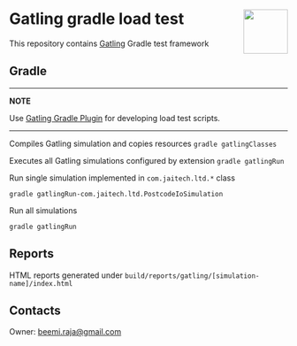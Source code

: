 # Gatling gradle load test <img align="right" src="http://gatling.io/wp-content/uploads/2017/02/Gatling-logo.png" height="80px" />

This repository contains [Gatling](https://gatling.io/) Gradle test framework

## Gradle

---
**NOTE**

Use [Gatling Gradle Plugin](https://gatling.io/docs/gatling/reference/current/extensions/gradle_plugin/) for developing load test scripts.

---


Compiles Gatling simulation and copies resources ```gradle gatlingClasses```

Executes all Gatling simulations configured by extension ```gradle gatlingRun```

Run single simulation implemented in `com.jaitech.ltd.*` class

```shell
gradle gatlingRun-com.jaitech.ltd.PostcodeIoSimulation
```
Run all simulations

```shell
gradle gatlingRun
```

## Reports

HTML reports generated under ``build/reports/gatling/[simulation-name]/index.html``

## Contacts
Owner: [beemi.raja@gmail.com](beemi.raja@gmail.com)